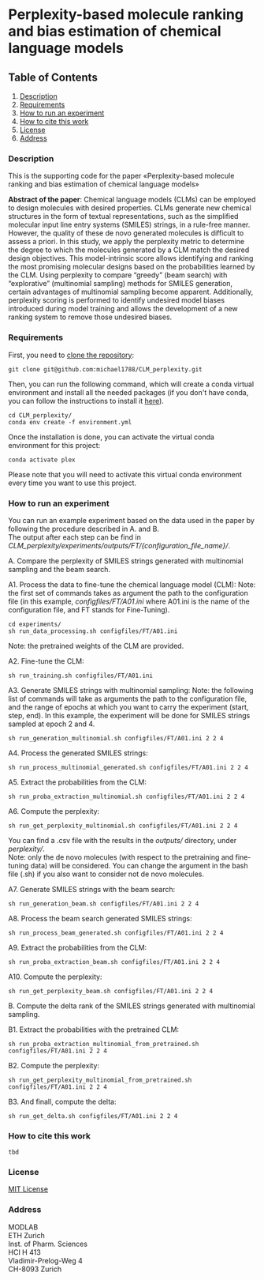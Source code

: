 # Perplexity-based molecule ranking and bias estimation of chemical language models

## Table of Contents
1. [Description](#Description)
2. [Requirements](#Requirements)
3. [How to run an experiment](#Run)
4. [How to cite this work](#Cite)
5. [License](#License)
6. [Address](#Address)


### Description<a name="Description"></a>

This is the supporting code for the paper «Perplexity-based molecule ranking and bias estimation of chemical language models»

**Abstract of the paper**: Chemical language models (CLMs) can be employed to design molecules with desired properties. CLMs generate new chemical structures in the form of textual representations, such as the simplified molecular input line entry systems (SMILES) strings, in a rule-free manner. However, the quality of these de novo generated molecules is difficult to assess a priori. In this study, we apply the perplexity metric to determine the degree to which the molecules generated by a CLM match the desired design objectives. This model-intrinsic score allows identifying and ranking the most promising molecular designs based on the probabilities learned by the CLM. Using perplexity to compare “greedy” (beam search) with “explorative” (multinomial sampling) methods for SMILES generation, certain advantages of multinomial sampling become apparent. Additionally, perplexity scoring is performed to identify undesired model biases introduced during model training and allows the development of a new ranking system to remove those undesired biases.

### Requirements<a name="Requirements"></a>

First, you need to [clone the repository](https://docs.github.com/en/github/creating-cloning-and-archiving-repositories/cloning-a-repository):

```
git clone git@github.com:michael1788/CLM_perplexity.git
```
Then, you can run the following command, which will create a conda virtual environment and install all the needed packages (if you don't have conda, you can follow the instructions to install it [here](https://docs.conda.io/projects/conda/en/latest/user-guide/install/index.html)).  

```
cd CLM_perplexity/
conda env create -f environment.yml
```

Once the installation is done, you can activate the virtual conda environment for this project:

```
conda activate plex
```
Please note that you will need to activate this virtual conda environment every time you want to use this project. 

### How to run an experiment<a name="Run"></a>

You can run an example experiment based on the data used in the paper by following the procedure described in A. and B.   
The output after each step can be find in *CLM_perplexity/experiments/outputs/FT/{configuration_file_name}/*.

A. Compare the perplexity of SMILES strings generated with multinomial sampling and the beam search.

A1. Process the data to fine-tune the chemical language model (CLM):
Note: the first set of commands takes as argument the path to the configuration file (in this example, *configfiles/FT/A01.ini* where A01.ini is the name of the configuration file, and FT stands for Fine-Tuning).
```
cd experiments/
sh run_data_processing.sh configfiles/FT/A01.ini
```
Note: the pretrained weights of the CLM are provided.

A2. Fine-tune the CLM:
```
sh run_training.sh configfiles/FT/A01.ini
```

A3. Generate SMILES strings with multinomial sampling:
Note: the following list of commands will take as arguments the path to the configuration file, and the range of epochs at which you want to carry the experiment (start, step, end). In this example, the experiment will be done for SMILES strings sampled at epoch 2 and 4.
```
sh run_generation_multinomial.sh configfiles/FT/A01.ini 2 2 4
```

A4. Process the generated SMILES strings:
```
sh run_process_multinomial_generated.sh configfiles/FT/A01.ini 2 2 4
```

A5. Extract the probabilities from the CLM:
```
sh run_proba_extraction_multinomial.sh configfiles/FT/A01.ini 2 2 4
```

A6. Compute the perplexity:
```
sh run_get_perplexity_multinomial.sh configfiles/FT/A01.ini 2 2 4
```
You can find a .csv file with the results in the *outputs/* directory, under *perplexity/*.   
Note: only the de novo molecules (with respect to the pretraining and fine-tuning data) will be considered. You can change the argument in the bash file (.sh) if you also want to consider not de novo molecules.

A7. Generate SMILES strings with the beam search:
```
sh run_generation_beam.sh configfiles/FT/A01.ini 2 2 4
```

A8. Process the beam search generated SMILES strings:
```
sh run_process_beam_generated.sh configfiles/FT/A01.ini 2 2 4
```

A9. Extract the probabilities from the CLM:
```
sh run_proba_extraction_beam.sh configfiles/FT/A01.ini 2 2 4
```

A10. Compute the perplexity:
```
sh run_get_perplexity_beam.sh configfiles/FT/A01.ini 2 2 4
```

B. Compute the delta rank of the SMILES strings generated with multinomial sampling.

B1. Extract the probabilities with the pretrained CLM:
```
sh run_proba_extraction_multinomial_from_pretrained.sh configfiles/FT/A01.ini 2 2 4
```

B2. Compute the perplexity:
```
sh run_get_perplexity_multinomial_from_pretrained.sh configfiles/FT/A01.ini 2 2 4
```

B3. And finall, compute the delta:
```
sh run_get_delta.sh configfiles/FT/A01.ini 2 2 4
```

### How to cite this work<a name="Cite"></a>
```
tbd
```

### License<a name="License"></a>
[MIT License](LICENSE)

### Address<a name="Address"></a>
MODLAB   
ETH Zurich   
Inst. of Pharm. Sciences   
HCI H 413   
Vladimir-Prelog-Weg 4   
CH-8093 Zurich   

